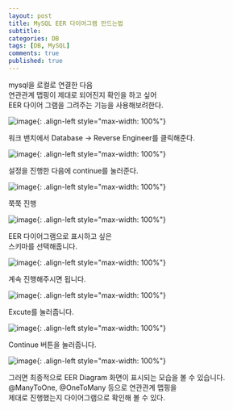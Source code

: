 ```yaml
---
layout: post
title: MySQL EER 다이어그램 만드는법
subtitle: 
categories: DB
tags: [DB, MySQL]
comments: true
published: true
---
```


mysql을 로컬로 연결한 다음  
연관관계 맵핑이 제대로 되어진지 확인을 하고 싶어  
EER 다이어 그램을 그려주는 기능을 사용해보려한다. 

![image](https://lh3.googleusercontent.com/u/0/drive-viewer/AFDK6gOYP0fQrmNAzvt44jM3q1Et2sG_V4E9GqAJGCu-W4sKhMubVYnEcUGzis00H57nfRzdoVy5xVSXQv4X_vAbgIxBcTgP=w1109-h921){: .align-left style="max-width: 100%"}

워크 밴치에서 Database -> Reverse Engineer를 클릭해준다.

![image](https://lh3.googleusercontent.com/u/0/drive-viewer/AFDK6gP0zs_9MFTLo-MHuS9FPm_HsJ6_YNUggGHBwOxhN61Ft7SbD6ic_M14WrgWHI8UME4DxG0RHdUomxyTraJIR7NzvNxSkQ=w1109-h921){: .align-left style="max-width: 100%"}

설정을 진행한 다음에 continue를 눌러준다.

![image](https://lh3.googleusercontent.com/u/0/drive-viewer/AFDK6gPscP5oY0PMeTDUsQS1kKvD1r3hG10L-PEHzW7pTZK6Xot231dfv96wzKIxO2kqzO9WXLa0pxu6TIWxyDcsos1GVFVYZQ=w1109-h921){: .align-left style="max-width: 100%"}

쭉쭉 진행

![image](https://lh3.googleusercontent.com/u/0/drive-viewer/AFDK6gPcPaDrNT08DemVCSislXXYTO9rc4w2qQjwuOKirkbzqYzvTW4TAAOVKJ9r7sT8h7W0DwuZgfVn1FpJlZimjzNqchNkHA=w1920-h921){: .align-left style="max-width: 100%"}

EER 다이어그램으로 표시하고 싶은  
스키마를 선택해줍니다.

![image](https://lh3.googleusercontent.com/u/0/drive-viewer/AFDK6gOCcK5kxVJ7annhfMjE_M9fU6TKrpLb_oq0w1Q9uPoyPC1HUF2tStTOzOQyJoGqPN00zG-3p5w-AqAhsin33u3E0cHh=w1920-h921){: .align-left style="max-width: 100%"}

계속 진행해주시면 됩니다.

![image](https://lh3.googleusercontent.com/u/0/drive-viewer/AFDK6gPMJUuXItWoog3cNtrvYUCmRuZIQE_6lX5Dj2r0PTxtX54xWDIVIza67950MG8VublQ_4Il2JjaQCQJTikDQltUtOIclQ=w1920-h921){: .align-left style="max-width: 100%"}

Excute를 눌러줍니다.

![image](https://lh3.googleusercontent.com/u/0/drive-viewer/AFDK6gPBfp0S8a2KUpRBbzLTcRLCKe5FUetyQDEvUZKKt_c3ecwA5Mbpye2UsIw7FZxq55FSS21KMJrerY6aSy6bNwJ31-k8dQ=w1920-h921){: .align-left style="max-width: 100%"}

Continue 버튼을 눌러줍니다.

![image](https://lh3.googleusercontent.com/u/0/drive-viewer/AFDK6gMVJw0WqySpUAV7fD1xhefV-vo4mDPIOupuzYdz9-Vc4O3KS9yjd7Epj3AcUq4lnc345g23GckEg0RtZdOQO2diYL1q=w1109-h921){: .align-left style="max-width: 100%"}

그러면 최종적으로 EER Diagram 화면이 표시되는 모습을 볼 수 있습니다.  
@ManyToOne, @OneToMany 등으로 연관관계 맵핑을  
제대로 진행했는지 다이어그램으로 확인해 볼 수 있다.



